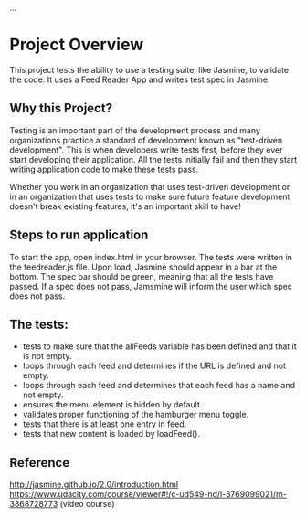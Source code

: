 ...
# Project Overview

This project tests the ability to use a testing suite, like Jasmine, to validate the code. It uses a Feed Reader App and writes test spec in Jasmine.


## Why this Project?

Testing is an important part of the development process and many organizations practice a standard of development known as "test-driven development". This is when developers write tests first, before they ever start developing their application. All the tests initially fail and then they start writing application code to make these tests pass.

Whether you work in an organization that uses test-driven development or in an organization that uses tests to make sure future feature development doesn't break existing features, it's an important skill to have!

## Steps to run application

To start the app, open index.html in your browser.
The tests were written in the feedreader.js file.
Upon load, Jasmine should appear in a bar at the bottom. The spec bar should be green, meaning that all the tests have passed.
If a spec does not pass, Jamsmine will inform the user which spec does not pass.

## The tests:

* tests to make sure that the allFeeds variable has been defined and that it is not empty.
* loops through each feed and determines if the URL is defined and not empty.
* loops through each feed and determines that each feed has a name and not empty.
* ensures the menu element is hidden by default.
* validates proper functioning of the hamburger menu toggle.
* tests that there is at least one entry in feed.
* tests that new content is loaded by loadFeed().

## Reference

http://jasmine.github.io/2.0/introduction.html
https://www.udacity.com/course/viewer#!/c-ud549-nd/l-3769099021/m-3868728773 (video course)
